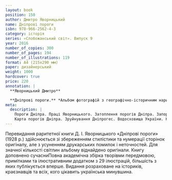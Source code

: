 ```yaml
---
layout: book
position: 150
author: Дмитро Яворницький
name: Дніпрові пороги
isbn: 978-966-2562-4-3
category: історія
series: «Слобожанський світ». Випуск 9
year: 2016
number_of_copies: 300
number_of_pages: 194
number_of_illustrations: 119
format: А4 (215х290 мм)
paper: дизайнерський
weight: 1000
hardcover: true
price: 220
annotation: |
  **Яворницький Дмитро**

  **Дніпрові пороги.** *Альбом фотографій з географічно-історичним нарисом* / Дмитро Яворницький&nbsp;; передм. та прим. О. Ю. Власова ; упоряд. О. О. Савчука. — Харків : Видавець Савчук О. О. — 2016. — 194 с. ; 119 іл. — Серія «Слобожанський світ». Випуск 9.
meta:
  description: |
    Пороги Дніпра. Праці Яворницького. Затоплення порогів Дніпра. Запорізька Дніпрогес. Дніпробудівська експедиція.
    Карта порогів Дніпра. Зруйнування Дніпрогес. Водосховища України. Козацька історія.
---
```


Перевидання раритетної книги Д. І. Яворницького «Дніпрові пороги» (1928 р.) здійснюється зі збереженням стилістики та нумерації сторінок оригіналу, але з усуненням друкарських помилок і неточностей. Для значної кількості світлин альбому віднайдено оригінали.
Книгу доповнено сучасниПовна академічна збірка творівми передмовою, примітками та ілюстративним додатком з 29 ілюстрацій, більшість з яких публікується вперше.
Видання розраховане на істориків, краєзнавців та всіх, кого цікавить українська минувшина.
